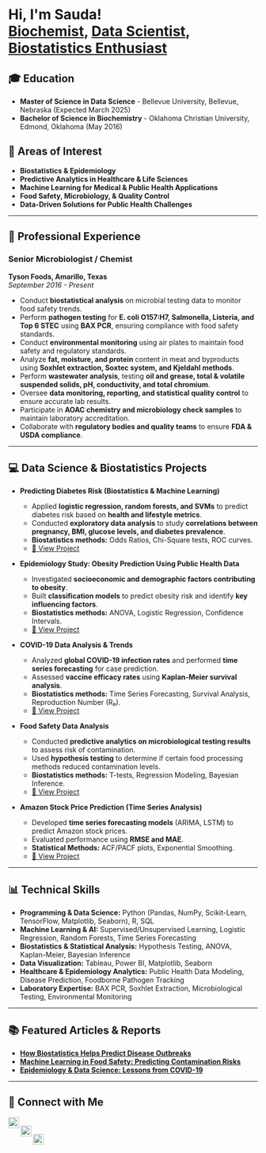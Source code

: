 <h1>Hi, I'm Sauda! <br/><a href="https://github.com/yourgithub">Biochemist</a>, <a href="https://www.linkedin.com/in/yourlinkedin/">Data Scientist</a>, <a href="https://ellessboutique.com">Biostatistics Enthusiast</a></h1>

## 🎓 Education
- **Master of Science in Data Science** - Bellevue University, Bellevue, Nebraska (Expected March 2025)
- **Bachelor of Science in Biochemistry** - Oklahoma Christian University, Edmond, Oklahoma (May 2016)

## 🔬 Areas of Interest
- **Biostatistics & Epidemiology**
- **Predictive Analytics in Healthcare & Life Sciences**
- **Machine Learning for Medical & Public Health Applications**
- **Food Safety, Microbiology, & Quality Control**
- **Data-Driven Solutions for Public Health Challenges**

---

## 🏢 Professional Experience

### **Senior Microbiologist / Chemist**  
**Tyson Foods, Amarillo, Texas**  
*September 2016 - Present*  
- Conduct **biostatistical analysis** on microbial testing data to monitor food safety trends.
- Perform **pathogen testing** for **E. coli O157:H7, Salmonella, Listeria, and Top 6 STEC** using **BAX PCR**, ensuring compliance with food safety standards.
- Conduct **environmental monitoring** using air plates to maintain food safety and regulatory standards.
- Analyze **fat, moisture, and protein** content in meat and byproducts using **Soxhlet extraction, Soxtec system, and Kjeldahl methods**.
- Perform **wastewater analysis**, testing **oil and grease, total & volatile suspended solids, pH, conductivity, and total chromium**.
- Oversee **data monitoring, reporting, and statistical quality control** to ensure accurate lab results.
- Participate in **AOAC chemistry and microbiology check samples** to maintain laboratory accreditation.
- Collaborate with **regulatory bodies and quality teams** to ensure **FDA & USDA compliance**.

---

## 💻 Data Science & Biostatistics Projects

- **Predicting Diabetes Risk (Biostatistics & Machine Learning)**  
  - Applied **logistic regression, random forests, and SVMs** to predict diabetes risk based on **health and lifestyle metrics**.
  - Conducted **exploratory data analysis** to study **correlations between pregnancy, BMI, glucose levels, and diabetes prevalence**.
  - **Biostatistics methods:** Odds Ratios, Chi-Square tests, ROC curves.
  - [🔗 View Project](https://github.com/yourgithub/diabetes-prediction)

- **Epidemiology Study: Obesity Prediction Using Public Health Data**  
  - Investigated **socioeconomic and demographic factors contributing to obesity**.
  - Built **classification models** to predict obesity risk and identify **key influencing factors**.
  - **Biostatistics methods:** ANOVA, Logistic Regression, Confidence Intervals.
  - [🔗 View Project](https://github.com/yourgithub/obesity-prediction)

- **COVID-19 Data Analysis & Trends**  
  - Analyzed **global COVID-19 infection rates** and performed **time series forecasting** for case prediction.
  - Assessed **vaccine efficacy rates** using **Kaplan-Meier survival analysis**.
  - **Biostatistics methods:** Time Series Forecasting, Survival Analysis, Reproduction Number (R₀).
  - [🔗 View Project](https://github.com/yourgithub/covid19-analysis)

- **Food Safety Data Analysis**  
  - Conducted **predictive analytics on microbiological testing results** to assess risk of contamination.
  - Used **hypothesis testing** to determine if certain food processing methods reduced contamination levels.
  - **Biostatistics methods:** T-tests, Regression Modeling, Bayesian Inference.
  - [🔗 View Project](https://github.com/yourgithub/food-safety-analysis)

- **Amazon Stock Price Prediction (Time Series Analysis)**  
  - Developed **time series forecasting models** (ARIMA, LSTM) to predict Amazon stock prices.
  - Evaluated performance using **RMSE and MAE**.
  - **Statistical Methods:** ACF/PACF plots, Exponential Smoothing.
  - [🔗 View Project](https://github.com/yourgithub/amazon-stock-prediction)

---

## 📊 Technical Skills

- **Programming & Data Science:** Python (Pandas, NumPy, Scikit-Learn, TensorFlow, Matplotlib, Seaborn), R, SQL  
- **Machine Learning & AI:** Supervised/Unsupervised Learning, Logistic Regression, Random Forests, Time Series Forecasting  
- **Biostatistics & Statistical Analysis:** Hypothesis Testing, ANOVA, Kaplan-Meier, Bayesian Inference  
- **Data Visualization:** Tableau, Power BI, Matplotlib, Seaborn  
- **Healthcare & Epidemiology Analytics:** Public Health Data Modeling, Disease Prediction, Foodborne Pathogen Tracking  
- **Laboratory Expertise:** BAX PCR, Soxhlet Extraction, Microbiological Testing, Environmental Monitoring  

---

## 📚 Featured Articles & Reports  

- **[How Biostatistics Helps Predict Disease Outbreaks](https://yourwebsite.com/biostatistics-disease-prediction)**
- **[Machine Learning in Food Safety: Predicting Contamination Risks](https://yourwebsite.com/food-safety-ml)**
- **[Epidemiology & Data Science: Lessons from COVID-19](https://yourwebsite.com/covid19-biostatistics)**  

---

## 🤝 Connect with Me

[<img align="left" alt="GitHub" width="22px" src="https://cdn.jsdelivr.net/npm/simple-icons@v3/icons/github.svg" />](https://github.com/yourgithub)  
[<img align="left" alt="LinkedIn" width="22px" src="https://cdn.jsdelivr.net/npm/simple-icons@v3/icons/linkedin.svg" />](https://linkedin.com/in/yourlinkedin)  
[<img align="left" alt="Portfolio Website" width="22px" src="https://cdn.jsdelivr.net/npm/simple-icons@v3/icons/internetexplorer.svg" />](https://ellessboutique.com)  

<!--
**yourgithub/yourgithub** is a ✨ special ✨ repository because its `README.md` appears on your GitHub profile.
-->
